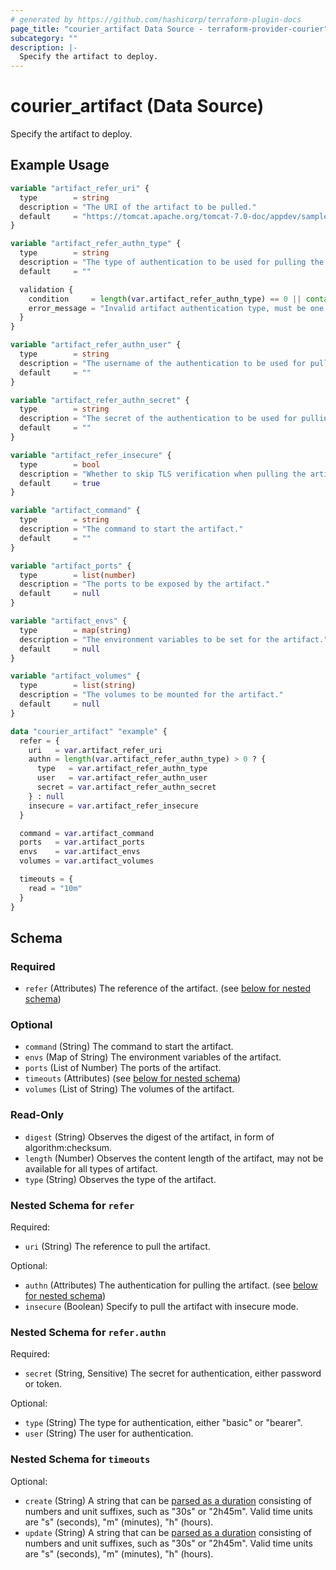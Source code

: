 ```yaml
---
# generated by https://github.com/hashicorp/terraform-plugin-docs
page_title: "courier_artifact Data Source - terraform-provider-courier"
subcategory: ""
description: |-
  Specify the artifact to deploy.
---
```


# courier_artifact (Data Source)

Specify the artifact to deploy.

## Example Usage

```terraform
variable "artifact_refer_uri" {
  type        = string
  description = "The URI of the artifact to be pulled."
  default     = "https://tomcat.apache.org/tomcat-7.0-doc/appdev/sample/sample.war"
}

variable "artifact_refer_authn_type" {
  type        = string
  description = "The type of authentication to be used for pulling the artifact."
  default     = ""

  validation {
    condition     = length(var.artifact_refer_authn_type) == 0 || contains(["basic", "bearer"], var.artifact_refer_authn_type)
    error_message = "Invalid artifact authentication type, must be one of `basic` or `bearer`."
  }
}

variable "artifact_refer_authn_user" {
  type        = string
  description = "The username of the authentication to be used for pulling the artifact."
  default     = ""
}

variable "artifact_refer_authn_secret" {
  type        = string
  description = "The secret of the authentication to be used for pulling the artifact, either password or token."
  default     = ""
}

variable "artifact_refer_insecure" {
  type        = bool
  description = "Whether to skip TLS verification when pulling the artifact."
  default     = true
}

variable "artifact_command" {
  type        = string
  description = "The command to start the artifact."
  default     = ""
}

variable "artifact_ports" {
  type        = list(number)
  description = "The ports to be exposed by the artifact."
  default     = null
}

variable "artifact_envs" {
  type        = map(string)
  description = "The environment variables to be set for the artifact."
  default     = null
}

variable "artifact_volumes" {
  type        = list(string)
  description = "The volumes to be mounted for the artifact."
  default     = null
}

data "courier_artifact" "example" {
  refer = {
    uri   = var.artifact_refer_uri
    authn = length(var.artifact_refer_authn_type) > 0 ? {
      type   = var.artifact_refer_authn_type
      user   = var.artifact_refer_authn_user
      secret = var.artifact_refer_authn_secret
    } : null
    insecure = var.artifact_refer_insecure
  }

  command = var.artifact_command
  ports   = var.artifact_ports
  envs    = var.artifact_envs
  volumes = var.artifact_volumes

  timeouts = {
    read = "10m"
  }
}
```

<!-- schema generated by tfplugindocs -->
## Schema

### Required

- `refer` (Attributes) The reference of the artifact. (see [below for nested schema](#nestedatt--refer))

### Optional

- `command` (String) The command to start the artifact.
- `envs` (Map of String) The environment variables of the artifact.
- `ports` (List of Number) The ports of the artifact.
- `timeouts` (Attributes) (see [below for nested schema](#nestedatt--timeouts))
- `volumes` (List of String) The volumes of the artifact.

### Read-Only

- `digest` (String) Observes the digest of the artifact, 
in form of algorithm:checksum.
- `length` (Number) Observes the content length of the artifact,
may not be available for all types of artifact.
- `type` (String) Observes the type of the artifact.

<a id="nestedatt--refer"></a>
### Nested Schema for `refer`

Required:

- `uri` (String) The reference to pull the artifact.

Optional:

- `authn` (Attributes) The authentication for pulling the artifact. (see [below for nested schema](#nestedatt--refer--authn))
- `insecure` (Boolean) Specify to pull the artifact with insecure mode.

<a id="nestedatt--refer--authn"></a>
### Nested Schema for `refer.authn`

Required:

- `secret` (String, Sensitive) The secret for authentication, either password or token.

Optional:

- `type` (String) The type for authentication, either "basic" or "bearer".
- `user` (String) The user for authentication.



<a id="nestedatt--timeouts"></a>
### Nested Schema for `timeouts`

Optional:

- `create` (String) A string that can be [parsed as a duration](https://pkg.go.dev/time#ParseDuration) consisting of numbers and unit suffixes, such as "30s" or "2h45m". Valid time units are "s" (seconds), "m" (minutes), "h" (hours).
- `update` (String) A string that can be [parsed as a duration](https://pkg.go.dev/time#ParseDuration) consisting of numbers and unit suffixes, such as "30s" or "2h45m". Valid time units are "s" (seconds), "m" (minutes), "h" (hours).


